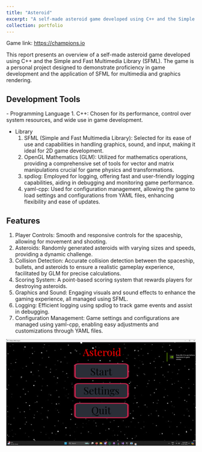 ```yaml
---
title: "Asteroid"
excerpt: "A self-made asteroid game developed using C++ and the Simple and Fast Multimedia Library (SFML)<br/><img src='https://github.com/arijeetbaruah/arijeetbaruah.github.io/blob/master/images/Astroid%20(3).png'/>"
collection: portfolio
---
```


Game link: [<a href='https://champions.io'>https://champions.io</a>](https://github.com/arijeetbaruah/Asteroid)

This report presents an overview of a self-made asteroid game developed using C++ and the Simple and Fast Multimedia Library (SFML). The game is a personal project designed to demonstrate proficiency in game development and the application of SFML for multimedia and graphics rendering.

<h2>Development Tools</h2>
- Programming Language
    1. C++: Chosen for its performance, control over system resources, and wide use in game development.

- Library
    1. SFML (Simple and Fast Multimedia Library): Selected for its ease of use and capabilities in handling graphics, sound, and input, making it ideal for 2D game development.
    2. OpenGL Mathematics (GLM): Utilized for mathematics operations, providing a comprehensive set of tools for vector and matrix manipulations crucial for game physics and transformations.
    3. spdlog: Employed for logging, offering fast and user-friendly logging capabilities, aiding in debugging and monitoring game performance.
    4. yaml-cpp: Used for configuration management, allowing the game to load settings and configurations from YAML files, enhancing flexibility and ease of updates.
 
<h2>Features</h2>

<ol>
    <li>Player Controls: Smooth and responsive controls for the spaceship, allowing for movement and shooting.</li>
    <li>Asteroids: Randomly generated asteroids with varying sizes and speeds, providing a dynamic challenge.</li>
    <li>Collision Detection: Accurate collision detection between the spaceship, bullets, and asteroids to ensure a realistic gameplay experience, facilitated by GLM for precise calculations.</li>
    <li>Scoring System: A point-based scoring system that rewards players for destroying asteroids.</li>
    <li>Graphics and Sound: Engaging visuals and sound effects to enhance the gaming experience, all managed using SFML.</li>
    <li>Logging: Efficient logging using spdlog to track game events and assist in debugging.</li>
    <li>Configuration Management: Game settings and configurations are managed using yaml-cpp, enabling easy adjustments and customizations through YAML files.</li>
</ol>
    
<img src='https://raw.githubusercontent.com/arijeetbaruah/arijeetbaruah.github.io/master/images/Astroid%20(3).png'/>
